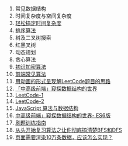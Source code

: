 1. 常见数据结构
1. 时间复杂度与空间复杂度
1. [轻松搞定时间复杂度](https://mp.weixin.qq.com/s/aUDrVMhFUT3LfsHfuBopTw)
1. [排序算法](https://github.com/ftTony/blog/issues/30)
1. 树及二叉树搜索
1. 红黑叉树
1. 动态规划
1. 贪心算法
1. [初识加密算法](https://mp.weixin.qq.com/s/8iBZ3_CIzw3kWjmPYACDrw)
2. [前端常见算法](https://github.com/ftTony/blog/issues/24)
1. [用动画的形式呈现解LeetCode题目的思路](https://github.com/MisterBooo/LeetCodeAnimation)
1. [「中高级前端」窥探数据结构的世界](https://juejin.im/post/5cd1ab3df265da03587c142a)
1. [LeetCode-1](https://github.com/azl397985856/leetcode)
1. [LeetCode-2](https://github.com/xcatliu/leetcode)
1. [JavaScript 算法与数据结构](https://github.com/trekhleb/javascript-algorithms/blob/master/README.zh-CN.md)
1. [中高级前端」窥探数据结构的世界- ES6版](https://juejin.im/post/5cd1ab3df265da03587c142a?utm_source=gold_browser_extension)
1. [刷题训练指南](https://github.com/apachecn/awesome-algorithm)
1. [从头开始复习算法之让你彻底搞清楚BFS和DFS](https://mp.weixin.qq.com/s/AAsbpVevRRGEMrT7SdH60Q)
1. [页面需要渲染10万条数据，应该怎么实现？](https://www.cnblogs.com/ldld/p/11028179.html)
